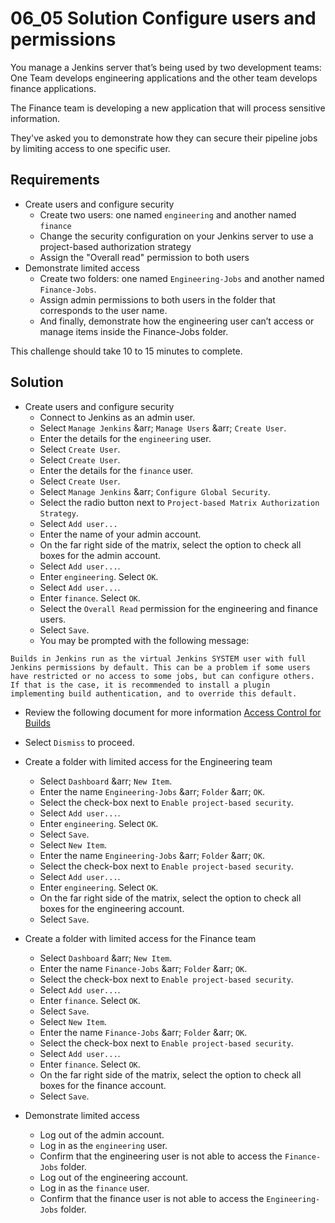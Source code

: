 # 06_05 Solution Configure users and permissions

You manage a Jenkins server that’s being used by two development teams: One Team develops engineering applications and the other team develops finance applications.

The Finance team is developing a new application that will process sensitive information.

They've asked you to demonstrate how they can secure their pipeline jobs by limiting access to one specific user.

## Requirements
- Create users and configure security
    - Create two users: one named `engineering` and another named `finance`
    - Change the security configuration on your Jenkins server to use a project-based authorization strategy
    - Assign the "Overall read" permission to both users
- Demonstrate limited access
    - Create two folders: one named `Engineering-Jobs` and another named `Finance-Jobs`.
    - Assign admin permissions to both users in the folder that corresponds to the user name.
    - And finally, demonstrate how the engineering user can’t access or manage items inside the Finance-Jobs folder.

This challenge should take 10 to 15 minutes to complete.

## Solution
- Create users and configure security
  - Connect to Jenkins as an admin user.
  - Select `Manage Jenkins` &arr; `Manage Users` &arr; `Create User`.
  - Enter the details for the `engineering` user.
  - Select `Create User`.
  - Select `Create User`.
  - Enter the details for the `finance` user.
  - Select `Create User`.
  - Select `Manage Jenkins` &arr; `Configure Global Security`.
  - Select the radio button next to `Project-based Matrix Authorization Strategy`.
  - Select `Add user...`
  - Enter the name of your admin account.
  - On the far right side of the matrix, select the option to check all boxes for the admin account.
  - Select `Add user...`.
  - Enter `engineering`. Select `OK`.
  - Select `Add user...`.
  - Enter `finance`. Select `OK`.
  - Select the `Overall Read` permission for the engineering and finance users.
  - Select `Save`.
  - You may be prompted with the following message:
```
Builds in Jenkins run as the virtual Jenkins SYSTEM user with full Jenkins permissions by default. This can be a problem if some users have restricted or no access to some jobs, but can configure others. If that is the case, it is recommended to install a plugin implementing build authentication, and to override this default.
```
  - Review the following document for more information [Access Control for Builds 
  ](https://www.jenkins.io/doc/book/security/build-authorization/)
  - Select `Dismiss` to proceed.

- Create a folder with limited access for the Engineering team
  - Select `Dashboard` &arr; `New Item`.
  - Enter the name `Engineering-Jobs` &arr; `Folder` &arr; `OK`.
  - Select the check-box next to `Enable project-based security`.
  - Select `Add user...`.
  - Enter `engineering`. Select `OK`.
  - Select `Save`.
  - Select `New Item`.
  - Enter the name `Engineering-Jobs` &arr; `Folder` &arr; `OK`.
  - Select the check-box next to `Enable project-based security`.
  - Select `Add user...`.
  - Enter `engineering`. Select `OK`.
  - On the far right side of the matrix, select the option to check all boxes for the engineering account.
  - Select `Save`.

- Create a folder with limited access for the Finance team
  - Select `Dashboard` &arr; `New Item`.
  - Enter the name `Finance-Jobs` &arr; `Folder` &arr; `OK`.
  - Select the check-box next to `Enable project-based security`.
  - Select `Add user...`.
  - Enter `finance`. Select `OK`.
  - Select `Save`.
  - Select `New Item`.
  - Enter the name `Finance-Jobs` &arr; `Folder` &arr; `OK`.
  - Select the check-box next to `Enable project-based security`.
  - Select `Add user...`.
  - Enter `finance`. Select `OK`.
  - On the far right side of the matrix, select the option to check all boxes for the finance account.
  - Select `Save`.

- Demonstrate limited access
  - Log out of the admin account.
  - Log in as the `engineering` user.
  - Confirm that the engineering user is not able to access the `Finance-Jobs` folder.
  - Log out of the engineering account.
  - Log in as the `finance` user.
  - Confirm that the finance user is not able to access the `Engineering-Jobs` folder.
